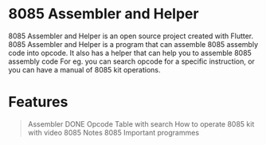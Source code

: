 # 8085 Assembler and Helper
8085 Assembler and Helper is an open source project created with Flutter.
8085 Assembler and Helper is a program that can assemble 8085 assembly code into opcode. It also has a helper that can help you to assemble 8085 assembly code For eg. you can search opcode for a specific instruction, or you can have a  manual of 8085 kit operations.

# Features
> Assembler DONE
> Opcode Table with search
> How to operate 8085 kit with video
> 8085 Notes
> 8085 Important programmes

